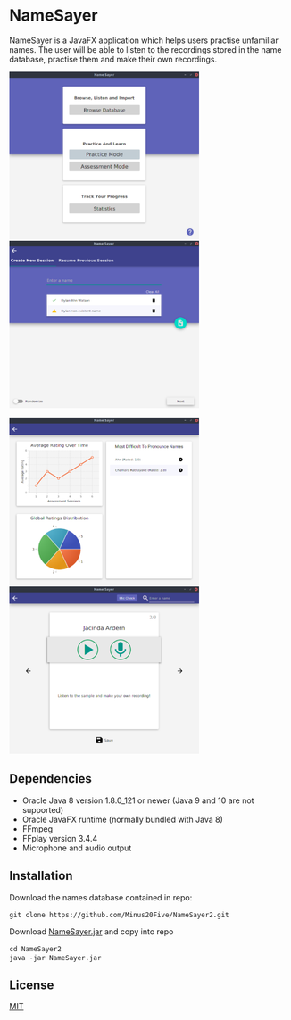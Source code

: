 # NameSayer

NameSayer is a JavaFX application which helps users practise unfamiliar names. The user will be able to listen to the recordings stored in the name database, practise them and make their own recordings.

<p float="left">
  <img width="340" height="300" src="./screenshots/ScreenShot1.png"/>
  <img width="340" height="300" src="./screenshots/ScreenShot2.png?"/>
</p>
<p float="left">
  <img width="340" height="300" src="./screenshots/ScreenShot3.png?"/>
  <img width="340" height="300" src="./screenshots/ScreenShot4.png?"/>
</p>


## Dependencies
- Oracle Java 8 version 1.8.0_121 or newer (Java 9 and 10 are not supported)
- Oracle JavaFX runtime (normally bundled with Java 8)
- FFmpeg
- FFplay version 3.4.4
- Microphone and audio output

## Installation
Download the names database contained in repo:
```
git clone https://github.com/Minus20Five/NameSayer2.git
```
Download [NameSayer.jar](https://github.com/Minus20Five/NameSayer2/releases/latest) and copy into repo 

```
cd NameSayer2
java -jar NameSayer.jar
```


## License
[MIT](https://choosealicense.com/licenses/mit/)
